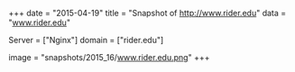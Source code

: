 
+++
date = "2015-04-19"
title = "Snapshot of http://www.rider.edu"
data = "www.rider.edu"

Server = ["Nginx"]
domain = ["rider.edu"]

  image = "snapshots/2015_16/www.rider.edu.png"
+++
#

